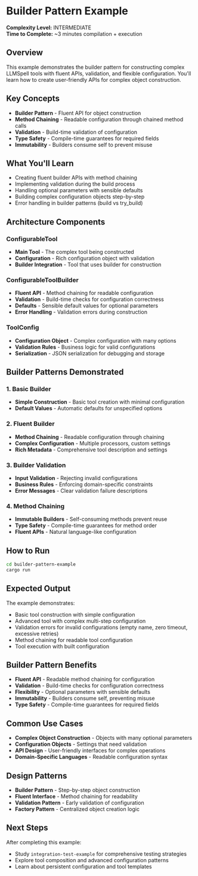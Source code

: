 # Builder Pattern Example

**Complexity Level:** INTERMEDIATE  
**Time to Complete:** ~3 minutes compilation + execution  

## Overview

This example demonstrates the builder pattern for constructing complex LLMSpell tools with fluent APIs, validation, and flexible configuration. You'll learn how to create user-friendly APIs for complex object construction.

## Key Concepts

- **Builder Pattern** - Fluent API for object construction
- **Method Chaining** - Readable configuration through chained method calls
- **Validation** - Build-time validation of configuration
- **Type Safety** - Compile-time guarantees for required fields
- **Immutability** - Builders consume self to prevent misuse

## What You'll Learn

- Creating fluent builder APIs with method chaining
- Implementing validation during the build process
- Handling optional parameters with sensible defaults
- Building complex configuration objects step-by-step
- Error handling in builder patterns (build vs try_build)

## Architecture Components

### ConfigurableTool
- **Main Tool** - The complex tool being constructed
- **Configuration** - Rich configuration object with validation
- **Builder Integration** - Tool that uses builder for construction

### ConfigurableToolBuilder
- **Fluent API** - Method chaining for readable configuration
- **Validation** - Build-time checks for configuration correctness
- **Defaults** - Sensible default values for optional parameters
- **Error Handling** - Validation errors during construction

### ToolConfig
- **Configuration Object** - Complex configuration with many options
- **Validation Rules** - Business logic for valid configurations
- **Serialization** - JSON serialization for debugging and storage

## Builder Patterns Demonstrated

### 1. Basic Builder
- **Simple Construction** - Basic tool creation with minimal configuration
- **Default Values** - Automatic defaults for unspecified options

### 2. Fluent Builder
- **Method Chaining** - Readable configuration through chaining
- **Complex Configuration** - Multiple processors, custom settings
- **Rich Metadata** - Comprehensive tool description and settings

### 3. Builder Validation
- **Input Validation** - Rejecting invalid configurations
- **Business Rules** - Enforcing domain-specific constraints
- **Error Messages** - Clear validation failure descriptions

### 4. Method Chaining
- **Immutable Builders** - Self-consuming methods prevent reuse
- **Type Safety** - Compile-time guarantees for method order
- **Fluent APIs** - Natural language-like configuration

## How to Run

```bash
cd builder-pattern-example
cargo run
```

## Expected Output

The example demonstrates:
- Basic tool construction with simple configuration
- Advanced tool with complex multi-step configuration
- Validation errors for invalid configurations (empty name, zero timeout, excessive retries)
- Method chaining for readable tool configuration
- Tool execution with built configuration

## Builder Pattern Benefits

- **Fluent API** - Readable method chaining for configuration
- **Validation** - Build-time checks for configuration correctness
- **Flexibility** - Optional parameters with sensible defaults
- **Immutability** - Builders consume self, preventing misuse
- **Type Safety** - Compile-time guarantees for required fields

## Common Use Cases

- **Complex Object Construction** - Objects with many optional parameters
- **Configuration Objects** - Settings that need validation
- **API Design** - User-friendly interfaces for complex operations
- **Domain-Specific Languages** - Readable configuration syntax

## Design Patterns

- **Builder Pattern** - Step-by-step object construction
- **Fluent Interface** - Method chaining for readability
- **Validation Pattern** - Early validation of configuration
- **Factory Pattern** - Centralized object creation logic

## Next Steps

After completing this example:
- Study `integration-test-example` for comprehensive testing strategies
- Explore tool composition and advanced configuration patterns
- Learn about persistent configuration and tool templates